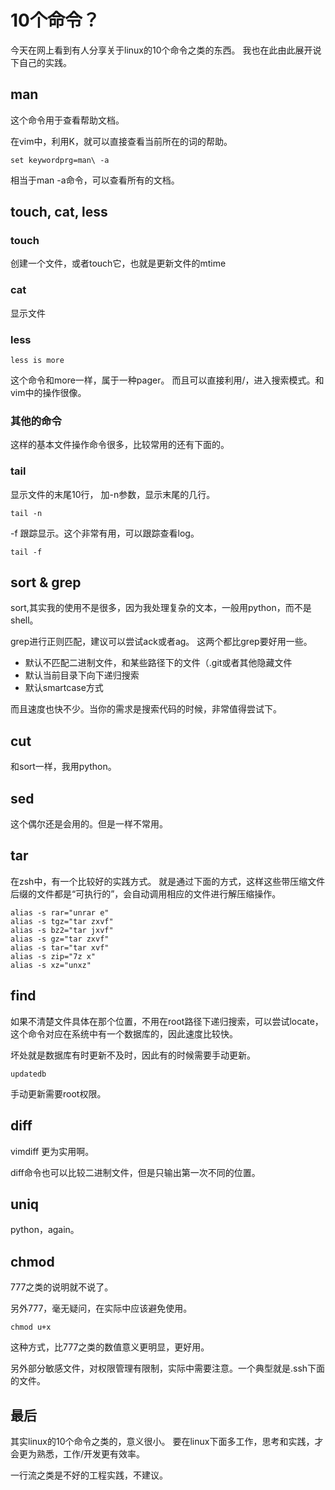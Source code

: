 # 10个命令？

今天在网上看到有人分享关于linux的10个命令之类的东西。
我也在此由此展开说下自己的实践。

## man

这个命令用于查看帮助文档。

在vim中，利用K，就可以直接查看当前所在的词的帮助。

    set keywordprg=man\ -a

相当于man -a命令，可以查看所有的文档。

## touch, cat, less

### touch

创建一个文件，或者touch它，也就是更新文件的mtime

### cat
显示文件

### less

    less is more

这个命令和more一样，属于一种pager。
而且可以直接利用/，进入搜索模式。和vim中的操作很像。

### 其他的命令
这样的基本文件操作命令很多，比较常用的还有下面的。

### tail
显示文件的末尾10行，
加-n参数，显示末尾的几行。

    tail -n

-f 跟踪显示。这个非常有用，可以跟踪查看log。

    tail -f

## sort & grep

sort,其实我的使用不是很多，因为我处理复杂的文本，一般用python，而不是shell。

grep进行正则匹配，建议可以尝试ack或者ag。
这两个都比grep要好用一些。

- 默认不匹配二进制文件，和某些路径下的文件（.git或者其他隐藏文件
- 默认当前目录下向下递归搜索
- 默认smartcase方式

而且速度也快不少。当你的需求是搜索代码的时候，非常值得尝试下。

## cut
和sort一样，我用python。

## sed
这个偶尔还是会用的。但是一样不常用。

## tar
在zsh中，有一个比较好的实践方式。
就是通过下面的方式，这样这些带压缩文件后缀的文件都是“可执行的”，会自动调用相应的文件进行解压缩操作。

    alias -s rar="unrar e"
    alias -s tgz="tar zxvf"
    alias -s bz2="tar jxvf"
    alias -s gz="tar zxvf"
    alias -s tar="tar xvf"
    alias -s zip="7z x"
    alias -s xz="unxz"

## find
如果不清楚文件具体在那个位置，不用在root路径下递归搜索，可以尝试locate，这个命令对应在系统中有一个数据库的，因此速度比较快。

坏处就是数据库有时更新不及时，因此有的时候需要手动更新。

    updatedb

手动更新需要root权限。

## diff
vimdiff 更为实用啊。

diff命令也可以比较二进制文件，但是只输出第一次不同的位置。

## uniq
python，again。

## chmod
777之类的说明就不说了。

另外777，毫无疑问，在实际中应该避免使用。

    chmod u+x

这种方式，比777之类的数值意义更明显，更好用。

另外部分敏感文件，对权限管理有限制，实际中需要注意。一个典型就是.ssh下面的文件。

## 最后
其实linux的10个命令之类的，意义很小。
要在linux下面多工作，思考和实践，才会更为熟悉，工作/开发更有效率。

一行流之类是不好的工程实践，不建议。
